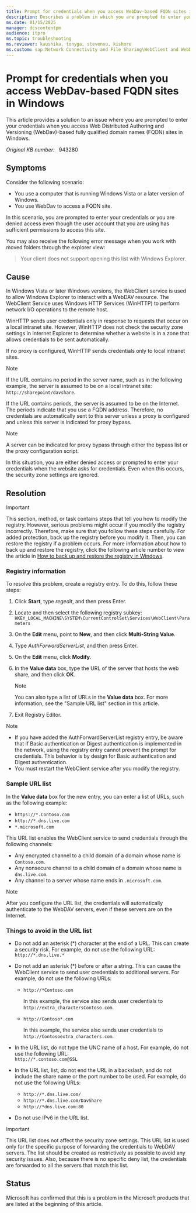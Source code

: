 ```yaml
---
title: Prompt for credentials when you access WebDav-based FQDN sites in Windows
description: Describes a problem in which you are prompted to enter your credentials when you access an FQDN site on a Windows Vista, Windows 7, or Windows 10-based client computer that has no proxy configured. Provides a resolution.
ms.date: 01/15/2025
manager: dcscontentpm
audience: itpro
ms.topic: troubleshooting
ms.reviewer: kaushika, tonyga, stevenxu, kishore
ms.custom: sap:Network Connectivity and File Sharing\WebClient and WebDAV, csstroubleshoot
---
```

# Prompt for credentials when you access WebDav-based FQDN sites in Windows

This article provides a solution to an issue where you are prompted to enter your credentials when you access Web Distributed Authoring and Versioning (WebDav)-based fully qualified domain names (FQDN) sites in Windows.

_Original KB number:_ &nbsp; 943280

## Symptoms

Consider the following scenario:

- You use a computer that is running Windows Vista or a later version of Windows.
- You use WebDav to access a FQDN site.

In this scenario, you are prompted to enter your credentials or you are denied access even though the user account that you are using has sufficient permissions to access this site.

You may also receive the following error message when you work with moved folders through the explorer view:

> Your client does not support opening this list with Windows Explorer.

## Cause

In Windows Vista or later Windows versions, the WebClient service is used to allow Windows Explorer to interact with a WebDAV resource. The WebClient Service uses Windows HTTP Services (WinHTTP) to perform network I/O operations to the remote host.

WinHTTP sends user credentials only in response to requests that occur on a local intranet site. However, WinHTTP does not check the security zone settings in Internet Explorer to determine whether a website is in a zone that allows credentials to be sent automatically.

If no proxy is configured, WinHTTP sends credentials only to local intranet sites.

> [!NOTE]
> If the URL contains no period in the server name, such as in the following example, the server is assumed to be on a local intranet site: `http://sharepoint/davshare`.

If the URL contains periods, the server is assumed to be on the Internet. The periods indicate that you use a FQDN address. Therefore, no credentials are automatically sent to this server unless a proxy is configured and unless this server is indicated for proxy bypass.

> [!NOTE]
> A server can be indicated for proxy bypass through either the bypass list or the proxy configuration script.

In this situation, you are either denied access or prompted to enter your credentials when the website asks for credentials. Even when this occurs, the security zone settings are ignored.

## Resolution

> [!IMPORTANT]
> This section, method, or task contains steps that tell you how to modify the registry. However, serious problems might occur if you modify the registry incorrectly. Therefore, make sure that you follow these steps carefully. For added protection, back up the registry before you modify it. Then, you can restore the registry if a problem occurs. For more information about how to back up and restore the registry, click the following article number to view the article in [How to back up and restore the registry in Windows](https://support.microsoft.com/help/322756).

### Registry information

To resolve this problem, create a registry entry. To do this, follow these steps:

1. Click **Start**, type *regedit*, and then press Enter.
2. Locate and then select the following registry subkey:  
    `HKEY_LOCAL_MACHINE\SYSTEM\CurrentControlSet\Services\WebClient\Parameters`

3. On the **Edit** menu, point to **New**, and then click **Multi-String Value**.
4. Type *AuthForwardServerList*, and then press Enter.
5. On the **Edit** menu, click **Modify**.
6. In the **Value data** box, type the URL of the server that hosts the web share, and then click **OK**.

    > [!NOTE]
    > You can also type a list of URLs in the **Value data** box. For more information, see the "Sample URL list" section in this article.
7. Exit Registry Editor.

> [!NOTE]
>
> - If you have added the AuthForwardServerList registry entry, be aware that if Basic authentication or Digest authentication is implemented in the network, using the registry entry cannot prevent the prompt for credentials. This behavior is by design for Basic authentication and Digest authentication.
> - You must restart the WebClient service after you modify the registry.

### Sample URL list

In the **Value data** box for the new entry, you can enter a list of URLs, such as the following example:

- `https://*.Contoso.com`
- `http://*.dns.live.com`
- `*.microsoft.com`

This URL list enables the WebClient service to send credentials through the following channels:

- Any encrypted channel to a child domain of a domain whose name is `Contoso.com`.
- Any nonsecure channel to a child domain of a domain whose name is `dns.live.com`.
- Any channel to a server whose name ends in `.microsoft.com`.

> [!NOTE]
> After you configure the URL list, the credentials will automatically authenticate to the WebDAV servers, even if these servers are on the Internet.

### Things to avoid in the URL list

- Do not add an asterisk (*) character at the end of a URL. This can create a security risk. For example, do not use the following URL:  
    `http://*.dns.live.*`

- Do not add an asterisk (*) before or after a string. This can cause the WebClient service to send user credentials to additional servers. For example, do not use the following URLs:  
  - `http://*Contoso.com`

    In this example, the service also sends user credentials to `http://extra_charactersContoso.com`.

  - `http://Contoso*.com`

    In this example, the service also sends user credentials to `http://Contosoextra_characters.com`.

- In the URL list, do not type the UNC name of a host. For example, do not use the following URL:  
    `http://*.contoso.com@SSL`

- In the URL list, list, do not end the URL in a backslash, and do not include the share name or the port number to be used. For example, do not use the following URLs:

  - `http://*.dns.live.com/`
  - `http://*.dns.live.com/DavShare`
  - `http://*dns.live.com:80`

- Do not use IPv6 in the URL list.

> [!IMPORTANT]
> This URL list does not affect the security zone settings. This URL list is used only for the specific purpose of forwarding the credentials to WebDAV servers. The list should be created as restrictively as possible to avoid any security issues. Also, because there is no specific deny list, the credentials are forwarded to all the servers that match this list.

## Status

Microsoft has confirmed that this is a problem in the Microsoft products that are listed at the beginning of this article.
